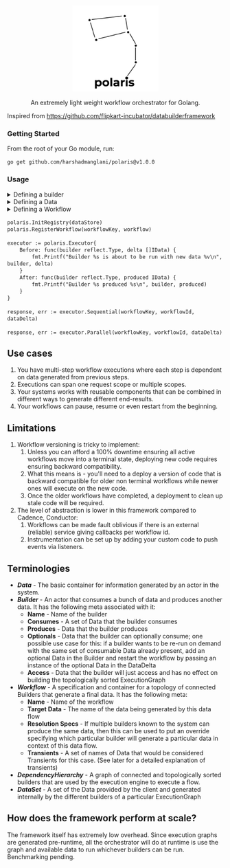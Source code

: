 <div style="text-align:center">
<img src="docs/assets/img/logo.jpg" height="200" width="200">

An extremely light weight workflow orchestrator for Golang.
</div>

Inspired from https://github.com/flipkart-incubator/databuilderframework

### Getting Started
From the root of your Go module, run:
```
go get github.com/harshadmanglani/polaris@v1.0.0
```
### Usage
<details>
    <summary>Defining a builder</summary>
  
    A builder is a unit of work in the workflow</p>
    Essentially, for a cab ride workflow, units of work could be:
    - User initiating a request
    - Cabbie accepting
    - Cabbie reaches source
    - Ride starts
    - Cabbie reaches destination
    - User makes payment
    - Ride ends
    
    ```
    var database Database
    var cabbieHttpClient CabbieHttpClient 

    type UserInitiation struct {
    }

    func (uI UserInitiation) GetBuilderInfo() BuilderInfo {
	return BuilderInfo{
		Consumes: []IData{
			UserInitiationRequest{},
		},
		Produces:  UserInitiationResponse{},
		Optionals: nil,
		Accesses:  nil,
	}
}

    func (uI UserInitiation) Process(context BuilderContext) IData {
        userInitReq := context.DataSet.get(UserInitiationRequest{})
        database.save(userInitReq)
        cabbieResponse := cabbieHttpClient.request(RideRequest{
            userId: userInitReq.userId,
            source: userInitReq.source,
            dest: userInitReq.dest
        })
        return UserInitiationResponse{
            success: true,
            etaForCabbie: cabbieResponse.eta
        }
    }
    ```
</details>
<details>
    <summary>Defining a Data</summary>
    ```
    ```
</details>
<details>
    <summary>Defining a Workflow</summary>
    ```
    ```
</details>

```
polaris.InitRegistry(dataStore)
polaris.RegisterWorkflow(workflowKey, workflow)

executor := polaris.Executor{
	Before: func(builder reflect.Type, delta []IData) {
        fmt.Printf("Builder %s is about to be run with new data %v\n", builder, delta)
    }
	After: func(builder reflect.Type, produced IData) {
        fmt.Printf("Builder %s produced %s\n", builder, produced)
    }
}

response, err := executor.Sequential(workflowKey, workflowId, dataDelta)

response, err := executor.Parallel(workflowKey, workflowId, dataDelta)
```

## Use cases
1. You have multi-step workflow executions where each step is dependent on data generated from previous steps.
2. Executions can span one request scope or multiple scopes.
3. Your systems works with reusable components that can be combined in different ways to generate different end-results.
4. Your workflows can pause, resume or even restart from the beginning.

## Limitations
1. Workflow versioning is tricky to implement:
   1. Unless you can afford a 100% downtime ensuring all active workflows move into a terminal state, deploying new code requires ensuring backward compatibility.
   2. What this means is - you'll need to a deploy a version of code that is backward compatible for older non terminal workflows while newer ones will execute on the new code.
   3. Once the older workflows have completed, a deployment to clean up stale code will be required.
2. The level of abstraction is lower in this framework compared to Cadence, Conductor:
   1. Workflows can be made fault oblivious if there is an external (reliable) service giving callbacks per workflow id.
   2. Instrumentation can be set up by adding your custom code to push events via listeners.

## Terminologies

* _**Data**_ - The basic container for information generated by an actor in the system.
* _**Builder**_ - An actor that consumes a bunch of data and produces another data. It has the following meta associated with it:
    * **Name** - Name of the builder
    * **Consumes** - A set of Data that the builder consumes
    * **Produces** - Data that the builder produces
    * **Optionals** - Data that the builder can optionally consume; one possible use case for this: if a builder wants to be re-run on demand with the same set of consumable Data already present, add an optional Data in the Builder and restart the workflow by passing an instance of the optional Data in the DataDelta
    * **Access** - Data that the builder will just access and has no effect on building the topologically sorted ExecutionGraph
* _**Workflow**_ - A specification and container for a topology of connected Builders that generate a final data. It has the following meta:
    * **Name** - Name of the workflow
    * **Target Data** - The name of the data being generated by this data flow
    * **Resolution Specs** - If multiple builders known to the system can produce the same data, then this can be used to put an override specifying which particular builder will generate a particular data in context of this data flow.
    * **Transients** - A set of names of Data that would be considered Transients for this case. (See later for a detailed explanation of transients)
* _**DependencyHierarchy**_ - A graph of connected and topologically sorted builders that are used by the execution engine to execute a flow. 
* _**DataSet**_ - A set of the Data provided by the client and generated internally by the different builders of a particular ExecutionGraph

## How does the framework perform at scale?
The framework itself has extremely low overhead. Since execution graphs are generated pre-runtime, all the orchestrator will do at runtime is use the graph and available data to run whichever builders can be run. Benchmarking pending.